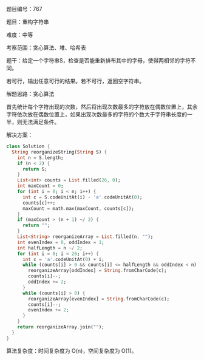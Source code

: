 题目编号：767

题目：重构字符串

难度：中等

考察范围：贪心算法、堆、哈希表

题干：给定一个字符串S，检查是否能重新排布其中的字母，使得两相邻的字符不同。

若可行，输出任意可行的结果。若不可行，返回空字符串。

解题思路：贪心算法

首先统计每个字符出现的次数，然后将出现次数最多的字符放在偶数位置上，其余字符依次放在偶数位置上，如果出现次数最多的字符的个数大于字符串长度的一半，则无法满足条件。

解决方案：

```dart
class Solution {
  String reorganizeString(String S) {
    int n = S.length;
    if (n < 2) {
      return S;
    }
    List<int> counts = List.filled(26, 0);
    int maxCount = 0;
    for (int i = 0; i < n; i++) {
      int c = S.codeUnitAt(i) - 'a'.codeUnitAt(0);
      counts[c]++;
      maxCount = math.max(maxCount, counts[c]);
    }
    if (maxCount > (n + 1) ~/ 2) {
      return "";
    }
    List<String> reorganizeArray = List.filled(n, "");
    int evenIndex = 0, oddIndex = 1;
    int halfLength = n ~/ 2;
    for (int i = 0; i < 26; i++) {
      int c = 'a'.codeUnitAt(0) + i;
      while (counts[i] > 0 && counts[i] <= halfLength && oddIndex < n) {
        reorganizeArray[oddIndex] = String.fromCharCode(c);
        counts[i]--;
        oddIndex += 2;
      }
      while (counts[i] > 0) {
        reorganizeArray[evenIndex] = String.fromCharCode(c);
        counts[i]--;
        evenIndex += 2;
      }
    }
    return reorganizeArray.join("");
  }
}
```

算法复杂度：时间复杂度为 O(n)，空间复杂度为 O(1)。